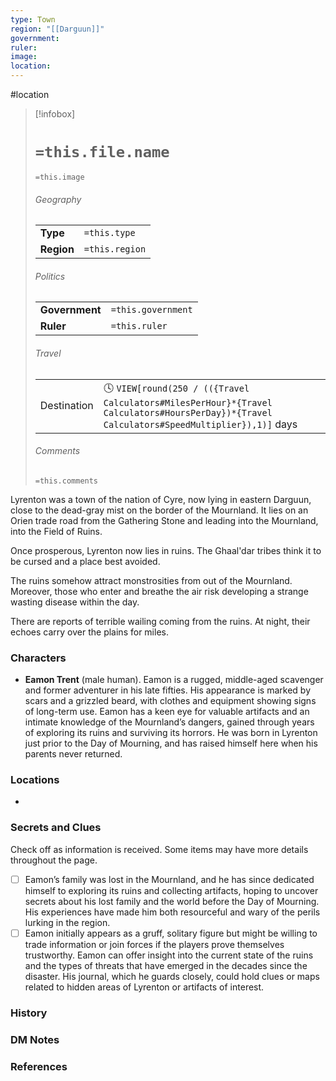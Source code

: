 ```yaml
---
type: Town
region: "[[Darguun]]"
government: 
ruler: 
image: 
location:
---
```


 #location

> [!infobox]
> # `=this.file.name`
> `=this.image`
> ###### Geography
> |  |  |
> | ---- | ---- |
> | **Type** | `=this.type` |
> | **Region** | `=this.region` |
> ###### Politics
> |  |  |
> | ---- | ---- |
> | **Government** | `=this.government` |
> | **Ruler** | `=this.ruler` |
> ###### Travel
> |  |  |
> | ---- | ---- |
> | Destination | 🕓 `VIEW[round(250 / (({Travel Calculators#MilesPerHour}*{Travel Calculators#HoursPerDay})*{Travel Calculators#SpeedMultiplier}),1)]` days |
> ###### Comments
> `=this.comments`

Lyrenton was a town of the nation of Cyre, now lying in eastern Darguun, close to the dead-gray mist on the border of the Mournland. It lies on an Orien trade road from the Gathering Stone and leading into the Mournland, into the Field of Ruins.

Once prosperous, Lyrenton now lies in ruins. The Ghaal'dar tribes think it to be cursed and a place best avoided.

The ruins somehow attract monstrosities from out of the Mournland. Moreover, those who enter and breathe the air risk developing a strange wasting disease within the day.

There are reports of terrible wailing coming from the ruins. At night, their echoes carry over the plains for miles.

### Characters

* **Eamon Trent** (male human). Eamon is a rugged, middle-aged scavenger and former adventurer in his late fifties. His appearance is marked by scars and a grizzled beard, with clothes and equipment showing signs of long-term use. Eamon has a keen eye for valuable artifacts and an intimate knowledge of the Mournland’s dangers, gained through years of exploring its ruins and surviving its horrors. He was born in Lyrenton just prior to the Day of Mourning, and has raised himself here when his parents never returned.

### Locations

* 

### Secrets and Clues
Check off as information is received. Some items may have more details throughout the page.

 - [ ]   Eamon’s family was lost in the Mournland, and he has since dedicated himself to exploring its ruins and collecting artifacts, hoping to uncover secrets about his lost family and the world before the Day of Mourning. His experiences have made him both resourceful and wary of the perils lurking in the region.
 - [ ]   Eamon initially appears as a gruff, solitary figure but might be willing to trade information or join forces if the players prove themselves trustworthy. Eamon can offer insight into the current state of the ruins and the types of threats that have emerged in the decades since the disaster. His journal, which he guards closely, could hold clues or maps related to hidden areas of Lyrenton or artifacts of interest.

### History



### DM Notes



### References
